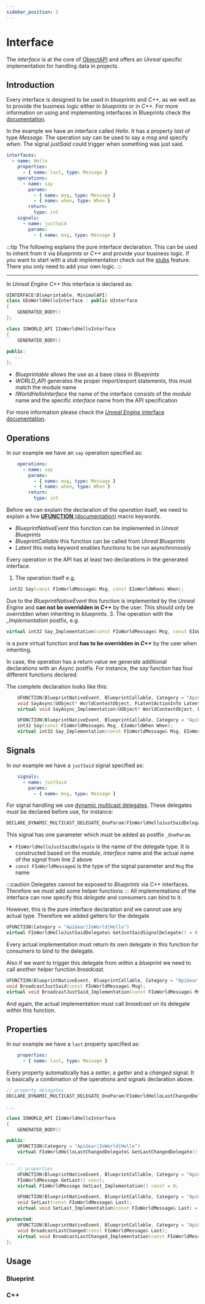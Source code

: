 ```yaml
---
sidebar_position: 2
---
```

# Interface
The *interface* is at the core of [ObjectAPI](https://docs.apigear.io/objectapi/modules.html#interfaces) and offers an *Unreal* specific implementation for handling data in projects.

## Introduction
Every interface is designed to be used in *blueprints* and *C++*, as we well as to provide the business logic either in *blueprints* or in *C++*.
For more information on using and implementing interfaces in Blueprints check the [documentation](https://docs.unrealengine.com/implementing-blueprint-interfaces-in-unreal-engine/).


In the example we have an interface called *Hello*. It has a property *last* of type *Message*.
The operation *say* can be used to say a *msg* and specify *when*.
The signal *justSaid* could trigger when something was just said.

```yaml showLineNumbers {2,3,5,12} title="helloworld.module.yml interface section"
interfaces:
  - name: Hello
    properties:
      - { name: last, type: Message }
    operations:
      - name: say
        params:
          - { name: msg, type: Message }
          - { name: when, type: When }
        return:
          type: int
    signals:
      - name: justSaid
        params:
          - { name: msg, type: Message }
``` 

:::tip
The following explains the pure interface declaration. This can be used to inherit from it via *blueprints* or *C++* and provide your business logic.
If you want to start with a *stub* implementation check out the [stubs](/docs/features/stubs/intro.md) feature. There you only need to add your own logic.
:::

---------------

In *Unreal Engine C++* this interface is declared as:

```cpp {2,7} showLineNumbers
UINTERFACE(Blueprintable, MinimalAPI)
class UIoWorldHelloInterface : public UInterface
{
	GENERATED_BODY()
};

class IOWORLD_API IIoWorldHelloInterface
{
	GENERATED_BODY()

public:
   ...
};
```

* *Blueprintable* allows the use as a base class in *Blueprints*
* *WORLD_API* generates the proper import/export statements, this must match the module name
* *IWorldHelloInterface* the name of the interface consists of the *module* name and the specific *interface* name from the API specification

For more information please check the [*Unreal Engine* interface documentation](https://docs.unrealengine.com/ProgrammingAndScripting/GameplayArchitecture/Interfaces/).

## Operations

In our example we have an `say` operation specified as:
```yaml {2,4} showLineNumbers title="helloworld.module.yml interface operations section"
    operations:
      - name: say
        params:
          - { name: msg, type: Message }
          - { name: when, type: When }
        return:
          type: int
```

Before we can explain the declaration of the *operation* itself, we need to explain a few [**UFUNCTION** (documentation)](https://docs.unrealengine.com/ufunctions-in-unreal-engine/) macro keywords.
* *BlueprintNativeEvent* this function can be implemented in *Unreal Blueprints*
* *BlueprintCallable* this function can be called from *Unreal Blueprints*
* *Latent* this meta keyword enables functions to be run asynchronously

Every operation in the API has at least two declarations in the generated interface.
1. The operation itself e.g.
  ```cpp
   int32 Say(const FIoWorldMessage& Msg, const EIoWorldWhen& When);
   ```
   Due to the *BlueprintNativeEvent* this function is implemented by the *Unreal Engine* and **can not be overridden in *C++*** by the user. This should only be overridden when inheriting in *blueprints*.
3. The operation with the *_Implementation* postfix, e.g.
   ```cpp
   virtual int32 Say_Implementation(const FIoWorldMessage& Msg, const EIoWorldWhen& When) = 0;
   ```
   is a pure virtual function and **has to be overridden in *C++*** by the user when inheriting.

In case, the operation has a return value we generate additional declarations with an *Async* postfix.
For instance, the *say* function has four different functions declared.

The complete declaration looks like this:
```cpp 
	UFUNCTION(BlueprintNativeEvent, BlueprintCallable, Category = "ApiGear|IoWorld|Hello", meta = (Latent, LatentInfo = "LatentInfo", HidePin = "WorldContextObject", DefaultToSelf = "WorldContextObject"))
	void SayAsync(UObject* WorldContextObject, FLatentActionInfo LatentInfo, int32& Result, const FIoWorldMessage& Msg, EIoWorldWhen When);
	virtual void SayAsync_Implementation(UObject* WorldContextObject, FLatentActionInfo LatentInfo, int32& Result, const FIoWorldMessage& Msg, EIoWorldWhen When) = 0;

	UFUNCTION(BlueprintNativeEvent, BlueprintCallable, Category = "ApiGear|IoWorld|Hello")
	int32 Say(const FIoWorldMessage& Msg, EIoWorldWhen When);
	virtual int32 Say_Implementation(const FIoWorldMessage& Msg, EIoWorldWhen When) = 0;
```

## Signals

In our example we have a `justSaid` signal specified as:
```yaml {2,4} showLineNumbers title="helloworld.module.yml interface signals section"
    signals:
      - name: justSaid
        params:
          - { name: msg, type: Message }
```

For signal handling we use [dynamic multicast delegates](https://docs.unrealengine.com/delegates-and-lamba-functions-in-unreal-engine/).
These delegates must be declared before use, for instance:

```cpp
DECLARE_DYNAMIC_MULTICAST_DELEGATE_OneParam(FIoWorldHelloJustSaidDelegate, const FIoWorldMessage&, Msg);
```

This signal has one parameter which must be added as postfix `_OneParam`.
* `FIoWorldHelloJustSaidDelegate` is the name of the delegate type. It is constructed based on the *module*, *interface* name and the actual name of the *signal* from line *2* above
* `const FIoWorldMessage&` is the type of the signal parameter and `Msg` the name

:::caution
Delegates cannot be exposed to *Blueprints* via *C++* interfaces. Therefore we must add some helper functions
:::
All implementations of the interface can now specify this *delegate* and consumers can bind to it.

However, this is the pure interface declaration and we cannot use any actual type.
Therefore we added getters for the delegate
```cpp
UFUNCTION(Category = "ApiGear|IoWorld|Hello")
virtual FIoWorldHelloJustSaidDelegate& GetJustSaidSignalDelegate() = 0;
```
Every actual implementation must return its own delegate in this function for consumers to bind to the delegate.

Also if we want to trigger this delegate from within a *blueprint* we need to call another helper function *broadcast*.
```cpp
UFUNCTION(BlueprintNativeEvent, BlueprintCallable, Category = "ApiGear|IoWorld|Hello", meta = (BlueprintProtected = "true"))
void BroadcastJustSaid(const FIoWorldMessage& Msg);
virtual void BroadcastJustSaid_Implementation(const FIoWorldMessage& Msg) = 0;
```
And again, the actual implementation must call *broadcast* on its delegate within this function.

## Properties

In our example we have a `last` property specified as:
```yaml {2} showLineNumbers title="helloworld.module.yml interface properties section"
    properties:
      - { name: last, type: Message }
```

Every property automatically has a *setter*, a *getter* and a *changed* signal. It is basically a combination of the operations and signals declaration above.

```cpp
// property delegates
DECLARE_DYNAMIC_MULTICAST_DELEGATE_OneParam(FIoWorldHelloLastChangedDelegate, const FIoWorldMessage&, Last);

...

class IOWORLD_API IIoWorldHelloInterface
{
	GENERATED_BODY()

public:
	UFUNCTION(Category = "ApiGear|IoWorld|Hello")
	virtual FIoWorldHelloLastChangedDelegate& GetLastChangedDelegate() = 0;

...
	// properties
	UFUNCTION(BlueprintNativeEvent, BlueprintCallable, Category = "ApiGear|IoWorld|Hello")
	FIoWorldMessage GetLast() const;
	virtual FIoWorldMessage GetLast_Implementation() const = 0;

	UFUNCTION(BlueprintNativeEvent, BlueprintCallable, Category = "ApiGear|IoWorld|Hello")
	void SetLast(const FIoWorldMessage& Last);
	virtual void SetLast_Implementation(const FIoWorldMessage& Last) = 0;

protected:
	UFUNCTION(BlueprintNativeEvent, BlueprintCallable, Category = "ApiGear|IoWorld|Hello", meta = (BlueprintProtected = "true"))
	void BroadcastLastChanged(const FIoWorldMessage& Last);
	virtual void BroadcastLastChanged_Implementation(const FIoWorldMessage& Last) = 0;
};
```

## Usage

### Blueprint
### C++
